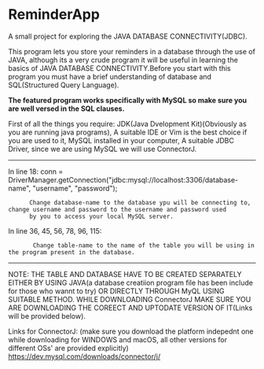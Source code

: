 # ReminderApp
A small project for exploring the JAVA DATABASE CONNECTIVITY(JDBC).

This program lets you store your reminders in a database through the use of JAVA, although its a very crude program it will be useful
in learning the basics of JAVA DATABASE CONNECTIVITY.Before you start with this program you must have a brief understanding of database
and SQL(Structured Query Language).

**The featured program works specifically with MySQL so make sure you are well versed in the SQL clauses.**

First of all the things you require: JDK(Java Dvelopment Kit)(Obviously as you are running java programs), A suitable IDE or Vim is the best choice if you are used to it, MySQL installed in your computer, A suitable JDBC Driver, since we are using MySQL we will use ConnectorJ.


*************

In line 18:
             conn = DriverManager.getConnection("jdbc:mysql://localhost:3306/database-name", "username", "password");
            
          Change database-name to the database ypu will be connecting to, change username and password to the username and password used
          by you to access your local MySQL server.
      
 In line 36, 45, 56, 78, 96, 115:
                                 
           Change table-name to the name of the table you will be using in the program present in the database.

*************
NOTE:
THE TABLE AND DATABASE HAVE TO BE CREATED SEPARATELY EITHER BY USING JAVA(a database creatiion program file has been include for those who wannt to try) OR DIRECTLY THROUGH MyQL USING SUITABLE METHOD.
WHILE DOWNLOADING ConnectorJ MAKE SURE YOU ARE DOWNLOADING THE COREECT AND UPTODATE VERSION OF IT(Links will be provided below).

Links for ConnectorJ:
(make sure you download the platform indepednt one while downloading for WINDOWS and macOS, all other versions for different OSs' are provided explicitly)
https://dev.mysql.com/downloads/connector/j/

